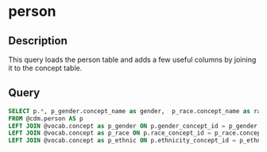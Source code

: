 # person

## Description
This query loads the person table and adds a few useful columns  by joining it to the concept table.

## Query

```sql
SELECT p.*, p_gender.concept_name as gender,  p_race.concept_name as race, p_ethnic.concept_name as ethnicity 
FROM @cdm.person AS p 
LEFT JOIN @vocab.concept as p_gender ON p.gender_concept_id = p_gender.concept_id
LEFT JOIN @vocab.concept as p_race ON p.race_concept_id = p_race.concept_id
LEFT JOIN @vocab.concept as p_ethnic ON p.ethnicity_concept_id = p_ethnic.concept_id
	
```
